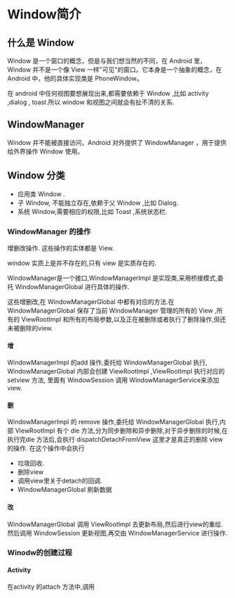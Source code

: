 # Window简介

## 什么是 Window

Window 是一个窗口的概念，但是与我们想当然的不同，在 Android 里，Window 并不是一个像 View 一样"可见"的窗口。它本身是一个抽象的概念，在 Android 中，他的具体实现类是 PhoneWindow。

在 android 中任何视图要想展现出来,都需要依赖于 Window ,比如 activity ,dialog , toast.所以 window 和视图之间就会有扯不清的关系.


## WindowManager

Window 并不能被直接访问，Android 对外提供了 WindowManager ，用于提供给外界操作 Window 使用。


## Window 分类

- 应用类 Window .
- 子 Window, 不能独立存在,依赖于父 Window ,比如 Dialog.
- 系统 Window,需要相应的权限,比如 Toast ,系统状态栏.


### WindowManager 的操作
增删改操作. 这些操作的实体都是 View.

window 实质上是并不存在的,只有 view 是实质存在的.

WindowManager是一个接口,WindowManagerImpl 是实现类,采用桥接模式,委托 WindowManagerGlobal 进行具体的操作.

这些增删改,在 WindowManagerGlobal 中都有对应的方法.在 WindowManagerGlobal 保存了当前 WindowManager 管理的所有的 View ,所有的 ViewRootImpl 和所有的布局参数,以及正在被删除或者执行了删除操作,但还未被删除的view.


#### 增
WindowManagerImpl 的add 操作,委托给 WindowManagerGlobal 执行, WindowManagerGlobal 内部会创建 ViewRootImpl ,ViewRootImpl 执行对应的 setview 方法, 里面有 WindowSession 调用 WindowManagerService来添加view.

#### 删
WindowManagerImpl 的 remove 操作,委托给 WindowManagerGlobal 执行,内部 ViewRootImpl 有个 die 方法,分为同步删除和异步删除,对于异步删除的时候,在执行完die 方法后,会执行 dispatchDetachFromView 这里才是真正的删除 view 的操作. 在这个操作中会执行
- 垃圾回收.
- 删除view
- 调用view里关于detach的回调.
- WindowManagerGlobal 刷新数据

#### 改 
WindowManagerGlobal 调用 ViewRootImpl 去更新布局,然后进行view的重绘.然后调用 WindowSession 更新视图,再交由 WindowManagerService 进行操作.

### Winodw的创建过程

#### Activity

在activity 的attach 方法中,调用
 




 



